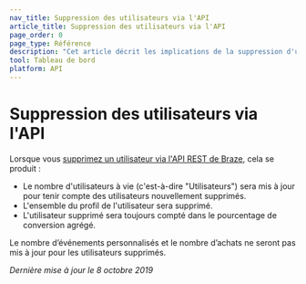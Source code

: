 ```yaml
---
nav_title: Suppression des utilisateurs via l'API
article_title: Suppression des utilisateurs via l'API
page_order: 0
page_type: Référence
description: "Cet article décrit les implications de la suppression d'un profil utilisateur via l'API REST de Braze."
tool: Tableau de bord
platform: API
---
```


# Suppression des utilisateurs via l'API

Lorsque vous [supprimez un utilisateur via l'API REST de Braze]({{site.baseurl}}/api/endpoints/user_data/#user-delete-endpoint), cela se produit :

- Le nombre d'utilisateurs à vie (c'est-à-dire "Utilisateurs") sera mis à jour pour tenir compte des utilisateurs nouvellement supprimés.
- L'ensemble du profil de l'utilisateur sera supprimé.
- L'utilisateur supprimé sera toujours compté dans le pourcentage de conversion agrégé.

Le nombre d’événements personnalisés et le nombre d’achats ne seront pas mis à jour pour les utilisateurs supprimés.

_Dernière mise à jour le 8 octobre 2019_